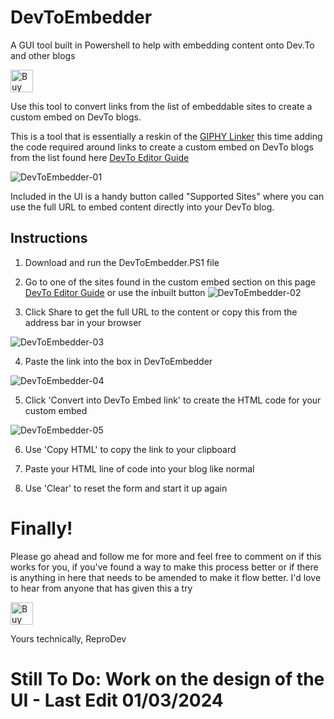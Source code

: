 # DevToEmbedder
A GUI tool built in Powershell to help with embedding content onto Dev.To and other blogs

<a href='https://ko-fi.com/Z8Z6E0CY0' target='_blank'><img height='36' style='border:0px;height:36px;' src='https://cdn.ko-fi.com/cdn/kofi2.png?v=3' border='0' alt='Buy Me a Coffee at ko-fi.com' /></a>

Use this tool to convert links from the list of embeddable sites to create a custom embed on DevTo blogs.

This is a tool that is essentially a reskin of the [GIPHY Linker](https://github.com/reprodev/GIPHY-Linker) this time adding the code required around links to create a custom embed on DevTo blogs from the list found here [DevTo Editor Guide](https://dev.to/p/editor_guide)

![DevToEmbedder-01](https://github.com/reprodev/DevToEmbedder/assets/8764255/0a67967b-1dc0-42db-bd5b-72a5534c0856)

Included in the UI is a handy button called "Supported Sites" where you can use the full URL to embed content directly into your DevTo blog.

## Instructions

1. Download and run the DevToEmbedder.PS1 file

2. Go to one of the sites found in the custom embed section on this page [DevTo Editor Guide](https://dev.to/p/editor_guide) or use the inbuilt button
![DevToEmbedder-02](https://github.com/reprodev/DevToEmbedder/assets/8764255/6fa8ee31-dba5-4bc9-9357-ac4abae8f367)

3. Click Share to get the full URL to the content or copy this from the address bar in your browser

![DevToEmbedder-03](https://github.com/reprodev/DevToEmbedder/assets/8764255/6d21ed73-b488-4004-8267-fcdd2e7ac3a3)

4. Paste the link into the box in DevToEmbedder

![DevToEmbedder-04](https://github.com/reprodev/DevToEmbedder/assets/8764255/11656df1-e555-47b1-963f-6f3d45c28f04)

5. Click 'Convert into DevTo Embed link' to create the HTML code for your custom embed

![DevToEmbedder-05](https://github.com/reprodev/DevToEmbedder/assets/8764255/535b37e0-2943-49ac-ae68-808091d30a44)

6. Use 'Copy HTML' to copy the link to your clipboard

7. Paste your HTML line of code into your blog like normal

8. Use 'Clear' to reset the form and start it up again

# Finally!

Please go ahead and follow me for more and feel free to comment on if this works for you, if you've found a way to make this process better or if there is anything in here that needs to be amended to make it flow better. I'd love to hear from anyone that has given this a try

<a href='https://ko-fi.com/Z8Z6E0CY0' target='_blank'><img height='36' style='border:0px;height:36px;' src='https://cdn.ko-fi.com/cdn/kofi2.png?v=3' border='0' alt='Buy Me a Coffee at ko-fi.com' /></a>

Yours technically,
ReproDev

# Still To Do: Work on the design of the UI - Last Edit 01/03/2024
